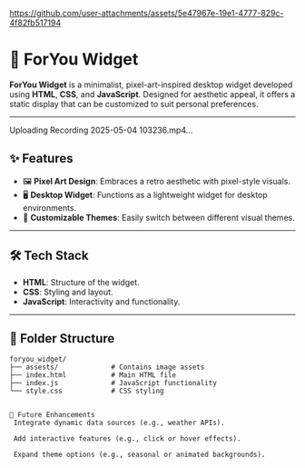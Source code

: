 
https://github.com/user-attachments/assets/5e47967e-19e1-4777-829c-4f82fb517194
# 🎨 ForYou Widget

**ForYou Widget** is a minimalist, pixel-art-inspired desktop widget developed using **HTML**, **CSS**, and **JavaScript**. Designed for aesthetic appeal, it offers a static display that can be customized to suit personal preferences.

---


Uploading Recording 2025-05-04 103236.mp4…


## ✨ Features

- 🖼️ **Pixel Art Design**: Embraces a retro aesthetic with pixel-style visuals.
- 🖥️ **Desktop Widget**: Functions as a lightweight widget for desktop environments.
- 🎨 **Customizable Themes**: Easily switch between different visual themes.

---

## 🛠️ Tech Stack

- **HTML**: Structure of the widget.
- **CSS**: Styling and layout.
- **JavaScript**: Interactivity and functionality.

---

## 📁 Folder Structure

```plaintext
foryou_widget/
├── assests/             # Contains image assets
├── index.html           # Main HTML file
├── index.js             # JavaScript functionality
└── style.css            # CSS styling


📌 Future Enhancements
 Integrate dynamic data sources (e.g., weather APIs).

 Add interactive features (e.g., click or hover effects).

 Expand theme options (e.g., seasonal or animated backgrounds).
